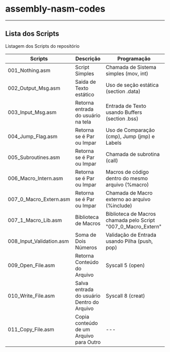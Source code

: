 # assembly-nasm-codes
---
## Lista dos Scripts
Listagem dos Scripts do repositório

| Scripts | Descrição | Programação |
| ------ | ------ | ------ |
| 001_Nothing.asm | Script Simples | Chamada de Sistema simples (mov, int) |
| 002_Output_Msg.asm | Saida de Texto estático | Uso de seção estática (section .data) |
| 003_Input_Msg.asm | Retorna entrada do usuário na tela | Entrada de Texto usando Buffers (section .bss) |
| 004_Jump_Flag.asm | Retorna se é Par ou Impar | Uso de Comparação (cmp), Jump (jmp) e Labels |
| 005_Subroutines.asm | Retorna se é Par ou Impar | Chamada de subrotina (call) |
| 006_Macro_Intern.asm | Retorna se é Par ou Impar | Macros de código dentro do mesmo arquivo (%macro) |
| 007_0_Macro_Extern.asm | Retorna se é Par ou Impar | Chamada de Macro externo ao arquivo (%include) |
| 007_1_Macro_Lib.asm | Biblioteca de Macros | Biblioteca de Macros chamada pelo Script "007_0_Macro_Extern" |
| 008_Input_Validation.asm | Soma de Dois Números | Validação de Entrada usando Pilha (push, pop) |
| 009_Open_File.asm | Retorna Conteúdo do Arquivo | Syscall 5 (open)  |
| 010_Write_File.asm | Salva entrada do usuário Dentro do Arquivo  | Syscall 8 (creat) |
| 011_Copy_File.asm | Copia conteúdo de um Arquivo para Outro | --- |

